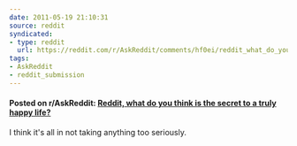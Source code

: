 ```yaml
---
date: 2011-05-19 21:10:31
source: reddit
syndicated:
- type: reddit
  url: https://reddit.com/r/AskReddit/comments/hf0ei/reddit_what_do_you_think_is_the_secret_to_a_truly/
tags:
- AskReddit
- reddit_submission
---
```


#### Posted on r/AskReddit: [Reddit, what do you think is the secret to a truly happy life?](https://reddit.com/r/AskReddit/comments/hf0ei/reddit_what_do_you_think_is_the_secret_to_a_truly/)

I think it's all in not taking anything too seriously.